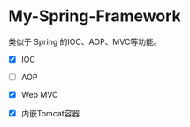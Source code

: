 # My-Spring-Framework
类似于 Spring 的IOC、AOP、MVC等功能。

- [x] IOC
- [ ] AOP
- [x] Web MVC
- [x] 内嵌Tomcat容器

